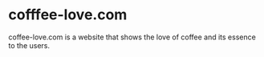 # cofffee-love.com
coffee-love.com is a website that shows the love of coffee and its essence to the users.
